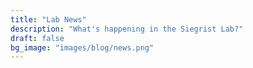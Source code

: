 ```yaml
---
title: "Lab News"
description: "What's happening in the Siegrist Lab?"
draft: false
bg_image: "images/blog/news.png"
---
```


